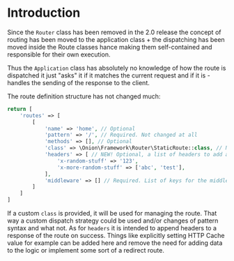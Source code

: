 # Introduction

Since the `Router` class has been removed in the 2.0 release the concept of routing
has been moved to the application class + the dispatching has been moved inside the
Route classes hance making them self-contained and responsible for their own execution.

Thus the `Application` class has absolutely no knowledge of how the route is dispatched
it just "asks" it if it matches the current request and if it is - handles the sending
of the response to the client.

The route definition structure has not changed much:

```php
return [
    'routes' => [
        [
            'name' => 'home', // Optional
            'pattern' => '/', // Required. Not changed at all
            'methods' => [], // Optional
            'class' => \Onion\Framework\Router\StaticRoute::class, // New! Optional, what class to use when building the route
            'headers' => [ // NEW! Optional, a list of headers to add automatically to the route's response (supported only by internal routes)
                'x-random-stuff' => '123',
                'x-more-random-stuff' => ['abc', 'test'],
            ],
            'middleware' => [] // Required. List of keys for the middleware of the route
        ]
    ]
]
```

If a custom `class` is provided, it will be used for managing the route. That way a custom dispatch strategy could be used
and/or changes of pattern syntax and what not. As for `headers` it is intended to append headers to a response of the route
on success. Things like explicitly setting HTTP Cache value for example can be added here and remove the need for adding
data to the logic or implement some sort of a redirect route.
